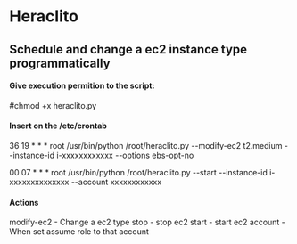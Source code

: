 # Heraclito

## Schedule and change a ec2 instance type programmatically

#### Give execution permition to the script:

#chmod +x heraclito.py

#### Insert on the /etc/crontab

36 19 * * * root  /usr/bin/python /root/heraclito.py --modify-ec2 t2.medium --instance-id i-xxxxxxxxxxxx --options ebs-opt-no

00 07 * * * root /usr/bin/python /root/heraclito.py --start --instance-id i-xxxxxxxxxxxxxx  --account xxxxxxxxxxxx 

#### Actions

modify-ec2  - Change a ec2 type
stop        - stop ec2
start       - start ec2
account     - When set assume role to that account

